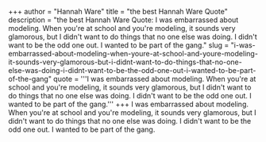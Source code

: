 +++
author = "Hannah Ware"
title = "the best Hannah Ware Quote"
description = "the best Hannah Ware Quote: I was embarrassed about modeling. When you're at school and you're modeling, it sounds very glamorous, but I didn't want to do things that no one else was doing. I didn't want to be the odd one out. I wanted to be part of the gang."
slug = "i-was-embarrassed-about-modeling-when-youre-at-school-and-youre-modeling-it-sounds-very-glamorous-but-i-didnt-want-to-do-things-that-no-one-else-was-doing-i-didnt-want-to-be-the-odd-one-out-i-wanted-to-be-part-of-the-gang"
quote = '''I was embarrassed about modeling. When you're at school and you're modeling, it sounds very glamorous, but I didn't want to do things that no one else was doing. I didn't want to be the odd one out. I wanted to be part of the gang.'''
+++
I was embarrassed about modeling. When you're at school and you're modeling, it sounds very glamorous, but I didn't want to do things that no one else was doing. I didn't want to be the odd one out. I wanted to be part of the gang.

